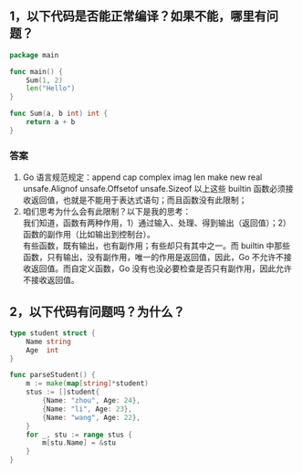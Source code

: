 ## 1，以下代码是否能正常编译？如果不能，哪里有问题？  

```go
package main

func main() {
	Sum(1, 2)
	len("Hello")
}

func Sum(a, b int) int {
	return a + b
}
```

### 答案  

1. Go 语言规范规定：append cap complex imag len make new real unsafe.Alignof unsafe.Offsetof unsafe.Sizeof 以上这些 builtin 函数必须接收返回值，也就是不能用于表达式语句；而且函数没有此限制；  
2. 咱们思考为什么会有此限制？以下是我的思考：  
我们知道，函数有两种作用，1）通过输入、处理、得到输出（返回值）；2）函数的副作用（比如输出到控制台）。  
有些函数，既有输出，也有副作用；有些却只有其中之一。而 builtin 中那些函数，只有输出，没有副作用，唯一的作用是返回值，因此，Go 不允许不接收返回值。而自定义函数，Go 没有也没必要检查是否只有副作用，因此允许不接收返回值。  

## 2，以下代码有问题吗？为什么？  

```go
type student struct {
    Name string
    Age  int
}

func parseStudent() {
    m := make(map[string]*student)
    stus := []student{
        {Name: "zhou", Age: 24},
        {Name: "li", Age: 23},
        {Name: "wang", Age: 22},
    }
    for _, stu := range stus {
        m[stu.Name] = &stu
    }
}
```